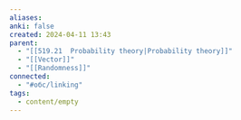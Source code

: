 ```yaml
---
aliases: 
anki: false
created: 2024-04-11 13:43
parent:
  - "[[519.21  Probability theory|Probability theory]]"
  - "[[Vector]]"
  - "[[Randomness]]"
connected:
  - "#обс/linking"
tags:
  - content/empty
---
```

